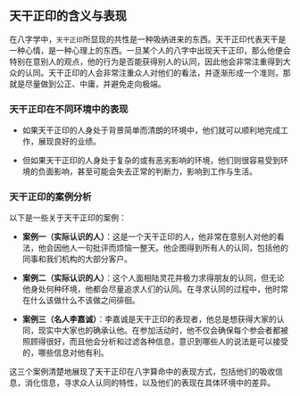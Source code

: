 ## 天干正印的含义与表现
在八字学中，`天干正印`所显现的共性是一种吸纳进来的东西。天干正印代表天干是一种心情，是一种心理上的东西。一旦某个人的八字中出现天干正印，那么他便会特别在意别人的观点，他的行为是否能获得别人的认同，因此他会非常注重得到大众的认同。天干正印的人会非常注重众人对他们的看法，并逐渐形成一个准则，那就是尽量做到公正、中庸，并避免走向极端。

### 天干正印在不同环境中的表现

* 如果天干正印的人身处于背景简单而清朗的环境中，他们就可以顺利地完成工作，展现良好的业绩。
  
* 但如果天干正印的人身处于复杂的或有恶劣影响的环境，他们则很容易受到环境的负面影响，甚至可能会失去正常的判断力，影响到工作与生活。

### 天干正印的案例分析
以下是一些关于天干正印的案例： 

* **案例一（实际认识的人）**：这是一个天干正印的人，他非常在意别人对他的看法，他会因他人一句批评而烦恼一整天。他企图得到所有人的认同，包括他的同事和我们机构的大部分客户。

* **案例二（实际认识的人）**：这个人面相陆灵花并极力求得朋友的认同，但无论他身处何种环境，他都会尽量追求人们的认同。在寻求认同的过程中，他时常在什么该做什么不该做之间徘徊。

* **案例三（名人李嘉诚）**：李嘉诚是天干正印的表现者，他总是想获得大家的认同，现实中大家也的确承认他。在参加活动时，他不仅会确保每个参会者都被照顾得很好，而且他会分析和过滤各种信息，意识到哪些人的说法是可以接受的，哪些信息对他有利。

这三个案例清楚地展现了天干正印在八字算命中的表现方式，包括他们的吸收信息，消化信息，寻求众人认同的特性，以及他们的表现在具体环境中的差异。